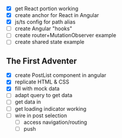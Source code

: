 - [x] get React portion working
- [x] create anchor for React in Angular
- [x] js/ts config for path alias
- [ ] create Angular "hooks"
- [ ] create router+MutationObserver example
- [ ] create shared state example

## The First Adventer
- [x] create PostList component in angular
- [x] replicate HTML & CSS
- [x] fill with mock data
- [ ] adapt query to get data
- [ ] get data in
- [ ] get loading indicator working
- [ ] wire in post selection
  - [ ] access navigation/routing
  - [ ] push
